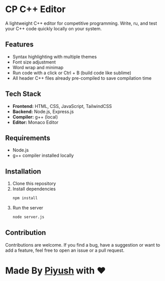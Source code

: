 # CP C++ Editor

A lightweight C++ editor for competitive programming. Write, ru, and test your C++ code quickly locally on your system.

## Features

- Syntax highlighting with multiple themes
- Font size adjustment
- Word wrap and minimap
- Run code with a click or Ctrl + B (build code like sublime)
- All header C++ files already pre-compiled to save compilation time

## Tech Stack

- **Frontend:** HTML, CSS, JavaScript, TailwindCSS
- **Backend:** Node.js, Express.js
- **Compiler:** g++ (local)
- **Editor:** Monaco Editor

## Requirements

- Node.js
- g++ compiler installed locally

## Installation

1. Clone this repository
2. Install dependencies
   ```bash
   npm install
   ```
3. Run the server
   ```bash
   node server.js
   ```

## Contribution

Contributions are welcome. If you find a bug, have a suggestion or want to add a feature, feel free to open an issue or a pull request.

# Made By [Piyush](https://x.com/piyush_cpp) with ❤️

